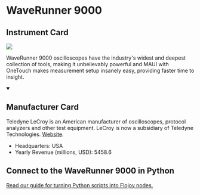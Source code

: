 
# WaveRunner 9000

## Instrument Card

<img src="https://v5.airtableusercontent.com/v1/19/19/1691539200000/Q6ZnNmltl_2jXRMdcYS7RA/mw5fn7pBp9ErcxcVrRNxsQK90MH99njBATCireO92k7Zvydws-Pw7jETt6mp4njWdcOUryXzO2PHe_2_AalYW66vg-nJiiCG-JEsU-w954c/vMN-EBqOeS_i7udBeY6hpA-QjZdyAsa8e4VVmU9MM6M"/>
<p>WaveRunner 9000 oscilloscopes have the industry's widest and deepest collection of tools, making it unbelievably powerful and MAUI with OneTouch makes measurement setup insanely easy, providing faster time to insight.</p>

<details open>
<summary><h2>Manufacturer Card</h2></summary>

Teledyne LeCroy is an American manufacturer of oscilloscopes, protocol analyzers and other test equipment. LeCroy is now a subsidiary of Teledyne Technologies. <a href="https://www.teledynelecroy.com/">Website</a>.

<ul>
  <li>Headquarters: USA</li>
  <li>Yearly Revenue (millions, USD): 5458.6</li>
</ul>
</details>

## Connect to the WaveRunner 9000 in Python

[Read our guide for turning Python scripts into Flojoy nodes.](https://docs.flojoy.ai/custom-nodes/creating-custom-node/)


